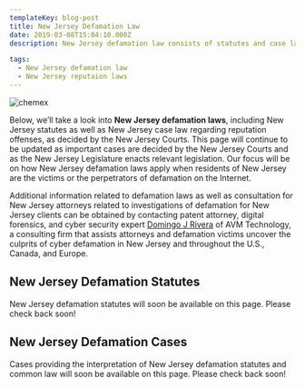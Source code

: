 ```yaml
---
templateKey: blog-post
title: New Jersey Defamation Law
date: 2019-03-08T15:04:10.000Z
description: New Jersey defamation law consists of statutes and case law.  Defamation law in New Jersey may include libel, slander, false light, intereference with business relations, and other torts.  

tags:
  - New Jersey defamation law
  - New Jersey reputaion laws
---
```

![chemex](/img/chemex.jpg)

Below, we’ll take a look into **New Jersey defamation laws**, including New Jersey statutes as well as New Jersey case law regarding reputation offenses, as decided by the New Jersey Courts.  This page will continue to be updated as important cases are decided by the New Jersey Courts and as the New Jersey Legislature enacts relevant legislation.  Our focus will be on how New Jersey defamation laws apply when residents of New Jersey are the victims or the perpetrators of defamation on the Internet.

Additional information related to defamation laws as well as consultation for New Jersey attorneys related to investigations of defamation for New Jersey clients can be obtained by contacting patent attorney, digital forensics, and cyber security expert [Domingo J Rivera](http://www.cyberdefamationlawyer.com) of AVM Technology, a consulting firm that assists attorneys and defamation victims uncover the culprits of cyber defamation in New Jersey and throughout the U.S., Canada, and Europe. 

## New Jersey Defamation Statutes

New Jersey defamation statutes will soon be available on this page.  Please check back soon! 

## New Jersey Defamation Cases

Cases providing the interpretation of New Jersey defamation statutes and common law will soon be available on this page.  Please check back soon! 
